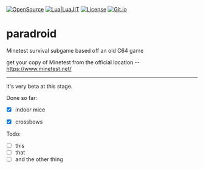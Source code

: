 [![OpenSource](https://img.shields.io/badge/Open-Source-orange.svg)](https://github.com/doyousketch2)  [![Lua|LuaJIT](https://img.shields.io/badge/Lua-LuaJIT-000080.svg)](https://www.lua.org/)  [![License](https://img.shields.io/badge/license-AGPL--v3-lightgrey.svg)](https://www.gnu.org/licenses/agpl-3.0.en.html)  [![Git.io](https://img.shields.io/badge/Git.io-vAV41-233139.svg)](https://git.io/vAV41) 


# paradroid
Minetest survival subgame based off an old C64 game  

get your copy of Minetest from the official location -- https://www.minetest.net/  

---

it's very beta at this stage.  

Done so far:  

- [x] indoor mice  
- [x] crossbows


Todo:  

- [ ] this  
- [ ] that  
- [ ] and the other thing
